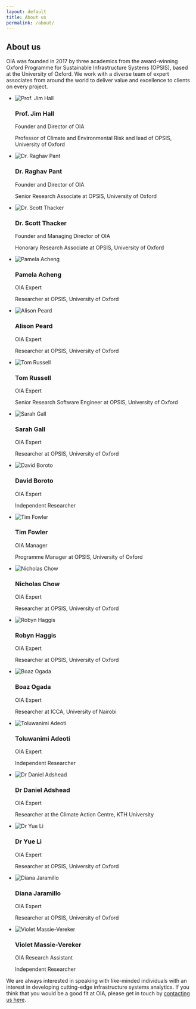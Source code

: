 ```yaml
---
layout: default
title: About us
permalink: /about/
---
```


## About us

OIA was founded in 2017 by three academics from the award-winning Oxford
Programme for Sustainable Infrastructure Systems (OPSIS), based at the
University of Oxford. We work with a diverse team of expert associates from
around the world to deliver value and excellence to clients on every project.

<ul class="team-list">
  <li class="team-list-item">
    <img class="team-image" src="/assets/img/team-jim.png" alt="Prof. Jim Hall">
    <div class="team-meta">
      <h3 class="team-list-name">Prof. Jim Hall</h3>
      <p class="team-list-title">Founder and Director of OIA</p>
      <p class="team-list-desc">Professor of Climate and Environmental Risk and lead of OPSIS, University of Oxford</p>
    </div>
  </li>
  <li class="team-list-item">
    <img class="team-image" src="/assets/img/team-raghav.png" alt="Dr. Raghav Pant">
    <div class="team-meta">
      <h3 class="team-list-name">Dr. Raghav Pant</h3>
      <p class="team-list-title">Founder and Director of OIA</p>
      <p class="team-list-desc">Senior Research Associate at OPSIS, University of Oxford</p>
    </div>
  </li>
  <li class="team-list-item">
    <img class="team-image" src="/assets/img/team-scott.png" alt="Dr. Scott Thacker">
    <div class="team-meta">
      <h3 class="team-list-name">Dr. Scott Thacker</h3>
      <p class="team-list-title">Founder and Managing Director of OIA</p>
      <p class="team-list-desc">Honorary Research Associate at OPSIS, University of Oxford</p>
    </div>
      </li>
    <li class="team-list-item">
    <img class="team-image" src="/assets/img/team-pamela.png" alt="Pamela Acheng">
    <div class="team-meta">
      <h3 class="team-list-name">Pamela Acheng</h3>
      <p class="team-list-title">OIA Expert</p>
      <p class="team-list-desc">Researcher at OPSIS, University of Oxford</p>
    </div>
  </li>
  <li class="team-list-item">
    <img class="team-image" src="/assets/img/team-alison.png" alt="Alison Peard">
    <div class="team-meta">
      <h3 class="team-list-name">Alison Peard</h3>
      <p class="team-list-title">OIA Expert</p>
      <p class="team-list-desc">Researcher at OPSIS, University of Oxford</p>
    </div>
  </li>
  <li class="team-list-item">
    <img class="team-image" src="/assets/img/team-tom.png" alt="Tom Russell">
    <div class="team-meta">
      <h3 class="team-list-name">Tom Russell</h3>
      <p class="team-list-title">OIA Expert</p>
      <p class="team-list-desc">Senior Research Software Engineer at OPSIS, University of Oxford</p>
    </div>
  </li>
  <li class="team-list-item">
    <img class="team-image" src="/assets/img/team-sarah.png" alt="Sarah Gall">
    <div class="team-meta">
      <h3 class="team-list-name">Sarah Gall</h3>
      <p class="team-list-title">OIA Expert</p>
      <p class="team-list-desc">Researcher at OPSIS, University of Oxford</p>
    </div>
  </li>
    <li class="team-list-item">
    <img class="team-image" src="/assets/img/team-DavidBoroto.jpeg" alt="David Boroto">
    <div class="team-meta">
      <h3 class="team-list-name">David Boroto</h3>
      <p class="team-list-title">OIA Expert</p>
      <p class="team-list-desc">Independent Researcher</p>
    </div>
  </li>
  <li class="team-list-item">
    <img class="team-image" src="/assets/img/team-tim.png" alt="Tim Fowler">
    <div class="team-meta">
      <h3 class="team-list-name">Tim Fowler</h3>
      <p class="team-list-title">OIA Manager</p>
      <p class="team-list-desc">Programme Manager at OPSIS, University of Oxford</p>
    </div>
  </li>
  <li class="team-list-item">
    <img class="team-image" src="/assets/img/team-nick.png" alt="Nicholas Chow">
    <div class="team-meta">
      <h3 class="team-list-name">Nicholas Chow</h3>
      <p class="team-list-title">OIA Expert</p>
      <p class="team-list-desc">Researcher at OPSIS, University of Oxford</p>
    </div>
  </li>
  <li class="team-list-item">
    <img class="team-image" src="/assets/img/Robyn Haggis.jpeg" alt="Robyn Haggis">
    <div class="team-meta">
      <h3 class="team-list-name">Robyn Haggis</h3>
      <p class="team-list-title">OIA Expert</p>
      <p class="team-list-desc">Researcher at OPSIS, University of Oxford</p>
    </div>
  </li>
    <li class="team-list-item">
    <img class="team-image" src="/assets/img/OIA_BO.jpeg" alt="Boaz Ogada">
    <div class="team-meta">
      <h3 class="team-list-name">Boaz Ogada</h3>
      <p class="team-list-title">OIA Expert</p>
      <p class="team-list-desc">Researcher at ICCA, University of Nairobi</p>
    </div>
  </li>
      <li class="team-list-item">
    <img class="team-image" src="/assets/img/Toluwanimi Adeoti, Independent Researcher.jpg" alt="Toluwanimi Adeoti">
    <div class="team-meta">
      <h3 class="team-list-name">Toluwanimi Adeoti</h3>
      <p class="team-list-title">OIA Expert</p>
      <p class="team-list-desc">Independent Researcher</p>
    </div>
  </li>
        <li class="team-list-item">
    <img class="team-image" src="/assets/img/Adshead_researcher.jpg" alt="Dr Daniel Adshead">
    <div class="team-meta">
      <h3 class="team-list-name">Dr Daniel Adshead</h3>
      <p class="team-list-title">OIA Expert</p>
      <p class="team-list-desc">Researcher at the Climate Action Centre, KTH University</p>
    </div>
  </li>
        <li class="team-list-item">
    <img class="team-image" src="/assets/img/Yue Li.jpeg" alt="Dr Yue Li">
    <div class="team-meta">
      <h3 class="team-list-name">Dr Yue Li</h3>
      <p class="team-list-title">OIA Expert</p>
      <p class="team-list-desc">Researcher at OPSIS, University of Oxford</p>
    </div>
  </li>
        <li class="team-list-item">
    <img class="team-image" src="/assets/img/Diana-Jaramillo.jpg" alt="Diana Jaramillo">
    <div class="team-meta">
      <h3 class="team-list-name">Diana Jaramillo</h3>
      <p class="team-list-title">OIA Expert</p>
      <p class="team-list-desc">Researcher at OPSIS, University of Oxford</p>
    </div>
  </li>
        <li class="team-list-item">
    <img class="team-image" src="/assets/img/Team_VMV.JPG" alt="Violet Massie-Vereker">
    <div class="team-meta">
      <h3 class="team-list-name">Violet Massie-Vereker</h3>
      <p class="team-list-title">OIA Research Assistant</p>
      <p class="team-list-desc">Independent Researcher</p>
    </div>
  </li>
</ul>

We are always interested in speaking with like-minded individuals with an
interest in developing cutting-edge infrastructure systems analytics. If you think that you would be a good fit at OIA, please get in touch
by <a href="mailto:enquiries@oi-analytics.com">contacting us here</a>.
